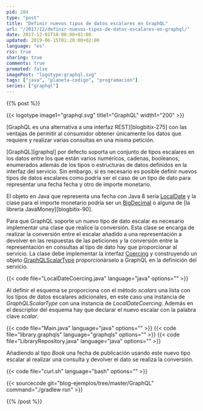 ```yaml
---
pid: 284
type: "post"
title: "Definir nuevos tipos de datos escalares en GraphQL"
url: "/2017/12/definir-nuevos-tipos-de-datos-escalares-en-graphql/"
date: 2017-12-01T10:00:00+01:00
updated: 2019-06-15T01:20:00+02:00
language: "es"
rss: true
sharing: true
comments: true
promoted: false
imagePost: "logotype:graphql.svg"
tags: ["java", "planeta-codigo", "programacion"]
series: ["graphql"]
---
```


{{% post %}}

{{< logotype image1="graphql.svg" title1="GraphQL" width1="200" >}}

[GraphQL es una alternativa a una interfaz REST][blogbitix-275] con las ventajas de permitir al consumidor obtener únicamente los datos que requiere y realizar varias consultas en una misma petición.

[GraphQL][graphql] por defecto soporta un conjunto de tipos escalares en los datos entre los que están varios numéricos, cadenas, booleanos, enumerados además de los tipos o estructuras de datos definidos en la interfaz del servicio. Sin embargo, si es necesario es posible definir nuevos tipos de datos escalares como podría ser el caso de un tipo de dato para representar una fecha fecha y otro de importe monetario.

El objeto en Java que representa una fecha con Java 8 sería [LocalDate](https://docs.oracle.com/javase/9/docs/api/java/time/LocalDate.html) y la clase para el importe monetario podría ser un [BigDecimal](https://docs.oracle.com/javase/9/docs/api/java/math/BigDecimal.html) o alguna de [la librería JavaMoney][blogbitix-90].

Para que GraphQL soporte un nuevo tipo de dato escalar es necesario implementar una clase que realice la conversión. Esta clase se encarga de realizar la conversión entre el escalar añadido a una representación a devolver en las respuestas de las peticiones y la conversión entre la representación en consultas al tipo de dato hay que proporcionar al servicio. La clase debe implementar la interfaz [Coercing](https://github.com/graphql-java/graphql-java/blob/master/src/main/java/graphql/schema/Coercing.java) y construyendo un objeto [GraphQLScalarType](https://github.com/graphql-java/graphql-java/blob/master/src/main/java/graphql/schema/GraphQLScalarType.java) proporcionárselo a GraphQL en la definición del servicio.

{{< code file="LocalDateCoercing.java" language="java" options="" >}}

Al definir el esquema se proporciona con el método _scalars_ una lista con los tipos de datos escalares adicionales, en este caso una instancia de _GraphQLScalarType_ con una instancia de _LocalDateCoercing_. Además en el descriptor del esquema hay que declarar el nuevo escalar con la palabra clave _scalar_.

{{< code file="Main.java" language="java" options="" >}}
{{< code file="library.graphqls" language="graphqls" options="" >}}
{{< code file="LibraryRepository.java" language="java" options="" >}}

Añadiendo al tipo _Book_ una fecha de publicación usando este nuevo tipo escalar al realizar una consulta y devolver el dato se realiza la conversión.

{{< code file="curl.sh" language="bash" options="" >}}

{{< sourcecode git="blog-ejemplos/tree/master/GraphQL" command="./gradlew run" >}}

{{% /post %}}
